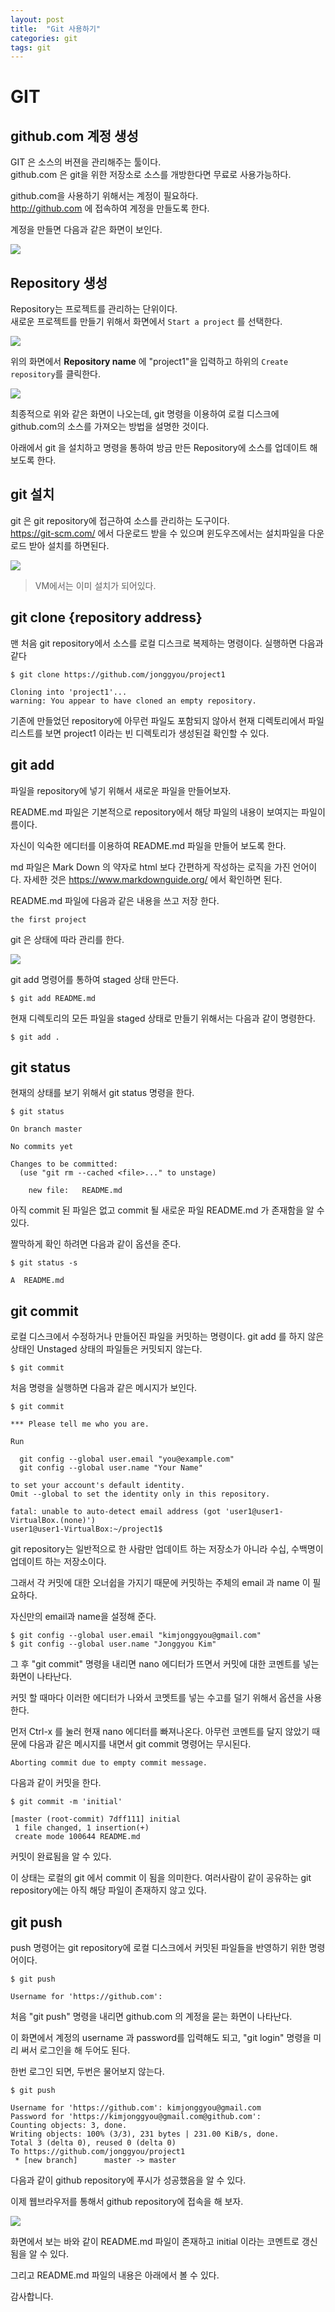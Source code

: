 ```yaml
---
layout: post
title:  "Git 사용하기"
categories: git
tags: git
---
```

# GIT

## github.com 계정 생성

GIT 은 소스의 버젼을 관리해주는 툴이다.  
github.com 은 git을 위한 저장소로 소스를 개방한다면 무료로 사용가능하다. 

github.com을 사용하기 위해서는 계정이 필요하다.  
http://github.com 에 접속하여 계정을 만들도록 한다.

계정을 만들면 다음과 같은 화면이 보인다.

![](https://shiftyou.github.io/cloudnative/images/git1.png)


## Repository 생성

Repository는 프로젝트를 관리하는 단위이다.  
새로운 프로젝트를 만들기 위해서 화면에서 `Start a project` 를 선택한다.

![](https://shiftyou.github.io/cloudnative/images/git2.png)

위의 화면에서 **Repository name** 에 "project1"을 입력하고 하위의 `Create repository`를 클릭한다.

![](https://shiftyou.github.io/cloudnative/images/git3.png)

최종적으로 위와 같은 화면이 나오는데, git 명령을 이용하여 로컬 디스크에 github.com의 소스를 가져오는 방법을 설명한 것이다.

아래에서 git 을 설치하고 명령을 통하여 방금 만든 Repository에 소스를 업데이트 해 보도록 한다.

## git 설치

git 은 git repository에 접근하여 소스를 관리하는 도구이다.   
https://git-scm.com/ 에서 다운로드 받을 수 있으며 윈도우즈에서는 설치파일을 다운로드 받아 설치를 하면된다.

![](https://shiftyou.github.io/cloudnative/images/git4.png)

>VM에서는 이미 설치가 되어있다.

## git clone {repository address}

맨 처음 git repository에서 소스를 로컬 디스크로 복제하는 명령이다. 실행하면 다음과 같다

~~~
$ git clone https://github.com/jonggyou/project1

Cloning into 'project1'...
warning: You appear to have cloned an empty repository.
~~~

기존에 만들었던 repository에 아무런 파일도 포함되지 않아서 현재 디렉토리에서 파일 리스트를 보면 project1 이라는 빈 디렉토리가 생성된걸 확인할 수 있다.

## git add

파일을 repository에 넣기 위해서 새로운 파일을 만들어보자.

README.md 파일은 기본적으로 repository에서 해당 파일의 내용이 보여지는 파일이름이다.

자신이 익숙한 에디터를 이용하여 README.md 파일을 만들어 보도록 한다.

md 파일은 Mark Down 의 약자로 html 보다 간편하게 작성하는 로직을 가진 언어이다. 자세한 것은 https://www.markdownguide.org/ 에서 확인하면 된다.

README.md 파일에 다음과 같은 내용을 쓰고 저장 한다.

~~~
the first project
~~~

git 은 상태에 따라 관리를 한다.

![](https://shiftyou.github.io/cloudnative/images/git5.png)

git add 명령어를 통하여 staged 상태 만든다.

~~~
$ git add README.md
~~~

현재 디렉토리의 모든 파일을 staged 상태로 만들기 위해서는 다음과 같이 명령한다.

~~~
$ git add .
~~~

## git status

현재의 상태를 보기 위해서 git status 명령을 한다.

~~~
$ git status

On branch master

No commits yet

Changes to be committed:
  (use "git rm --cached <file>..." to unstage)

	new file:   README.md

~~~

아직 commit 된 파일은 없고 commit 될 새로운 파일 README.md 가 존재함을 알 수 있다.

짤막하게 확인 하려면 다음과 같이 옵션을 준다.

~~~
$ git status -s

A  README.md
~~~

## git commit

로컬 디스크에서 수정하거나 만들어진 파일을 커밋하는 명령이다. git add 를 하지 않은 상태인 Unstaged 상태의 파일들은 커밋되지 않는다.

~~~
$ git commit
~~~

처음 명령을 실행하면 다음과 같은 메시지가 보인다.

~~~
$ git commit

*** Please tell me who you are.

Run

  git config --global user.email "you@example.com"
  git config --global user.name "Your Name"

to set your account's default identity.
Omit --global to set the identity only in this repository.

fatal: unable to auto-detect email address (got 'user1@user1-VirtualBox.(none)')
user1@user1-VirtualBox:~/project1$ 
~~~

git repository는 일반적으로 한 사람만 업데이트 하는 저장소가 아니라 수십, 수백명이 업데이트 하는 저장소이다.  

그래서 각 커밋에 대한 오너쉽을 가지기 때문에 커밋하는 주체의 email 과 name 이 필요하다.

자신만의 email과 name을 설정해 준다.

~~~
$ git config --global user.email "kimjonggyou@gmail.com"
$ git config --global user.name "Jonggyou Kim"
~~~

그 후 "git commit" 명령을 내리면 nano 에디터가 뜨면서 커밋에 대한 코멘트를 넣는 화면이 나타난다.

커밋 할 때마다 이러한 에디터가 나와서 코멧트를 넣는 수고를 덜기 위해서 옵션을 사용한다.

먼저 Ctrl-x 를 눌러 현재 nano 에디터를 빠져나온다. 아무런 코멘트를 달지 않았기 때문에 다음과 같은 메시지를 내면서 git commit 명령어는 무시된다.

~~~
Aborting commit due to empty commit message.
~~~

다음과 같이 커밋을 한다.

~~~
$ git commit -m 'initial'

[master (root-commit) 7dff111] initial
 1 file changed, 1 insertion(+)
 create mode 100644 README.md
~~~

커밋이 완료됨을 알 수 있다.

이 상태는 로컬의 git 에서 commit 이 됨을 의미한다. 여러사람이 같이 공유하는 git repository에는 아직 해당 파일이 존재하지 않고 있다.


## git push

push 명령어는 git repository에 로컬 디스크에서 커밋된 파일들을 반영하기 위한 명령어이다.

~~~
$ git push

Username for 'https://github.com': 
~~~

처음 "git push" 명령을 내리면 github.com 의 계정을 묻는 화면이 나타난다.

이 화면에서 계정의 username 과 password를 입력해도 되고, "git login" 명령을 미리 써서 로그인을 해 두어도 된다.

한번 로그인 되면, 두번은 물어보지 않는다.

~~~
$ git push

Username for 'https://github.com': kimjonggyou@gmail.com
Password for 'https://kimjonggyou@gmail.com@github.com': 
Counting objects: 3, done.
Writing objects: 100% (3/3), 231 bytes | 231.00 KiB/s, done.
Total 3 (delta 0), reused 0 (delta 0)
To https://github.com/jonggyou/project1
 * [new branch]      master -> master
~~~

다음과 같이 github repository에 푸시가 성공했음을 알 수 있다.

이제 웹브라우저를 통해서 github repository에 접속을 해 보자.

![](https://shiftyou.github.io/cloudnative/images/git6.png)

화면에서 보는 바와 같이 README.md 파일이 존재하고 initial 이라는 코멘트로 갱신됨을 알 수 있다.

그리고 README.md 파일의 내용은 아래에서 볼 수 있다.


감사합니다.
